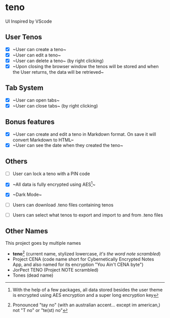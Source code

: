 # teno

UI Inspired by VScode

## User Tenos

-   [x] ~User can create a teno~
-   [x] ~User can edit a teno~
-   [x] ~User can delete a teno~ (by right clicking)
-   [x] ~Upon closing the browser window the tenos will be stored and when the User returns, the data will be retrieved~

## Tab System
-   [x] ~User can open tabs~
-   [x] ~User can close tabs~ (by right clicking)

## Bonus features

-   [x] ~User can create and edit a teno in Markdown format. On save it will convert Markdown to HTML~
-   [x] ~User can see the date when they created the teno~

## Others
-   [ ] User can lock a teno with a PIN code
-   [x] ~All data is fully encrypted using AES[^1]~
-   [x] ~Dark Mode~
-   [ ] Users can download .teno files containing tenos
-   [ ] Users can select what tenos to export and import to and from .teno files


## Other Names
This project goes by multiple names
- **teno**[^2] (current name, stylized lowercase, *it's the word note scrambled*)
- Project CENA (code name short for Cybernetically Encrypted Notes App, and also named for its encryption "You Ain't CENA byte")
- JorPect TENO (Project NOTE scrambled)
- Tones (dead name)


[^1]: With the help of a few packages, all data stored besides the user theme is encrypted using AES encryption and a super long encryption key
[^2]: Pronounced "tay no" (with an australian accent... except im american,) not "T no" or "te(st) no"